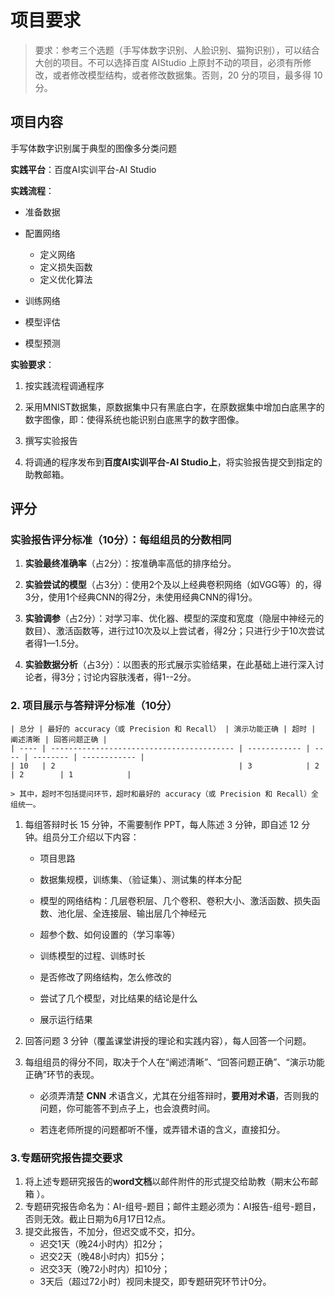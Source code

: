 # 项目要求

> 要求：参考三个选题（手写体数字识别、人脸识别、猫狗识别），可以结合大创的项目。不可以选择百度 AIStudio 上原封不动的项目，必须有所修改，或者修改模型结构，或者修改数据集。否则，20 分的项目，最多得 10 分。

## 项目内容

手写体数字识别属于典型的图像多分类问题

**实践平台**：百度AI实训平台-AI Studio

**实践流程**：

- 准备数据

- 配置网络
  - 定义网络
  - 定义损失函数
  - 定义优化算法
- 训练网络
- 模型评估
- 模型预测

**实验要求**：

1. 按实践流程调通程序

2. 采用MNIST数据集，原数据集中只有黑底白字，在原数据集中增加白底黑字的数字图像，即：使得系统也能识别白底黑字的数字图像。

3. 撰写实验报告

4. 将调通的程序发布到**百度AI实训平台-AI Studio上**，将实验报告提交到指定的助教邮箱。

## 评分

### 实验报告评分标准（10分）：每组组员的分数相同

1. **实验最终准确率**（占2分）：按准确率高低的排序给分。

2. **实验尝试的模型**（占3分）：使用2个及以上经典卷积网络（如VGG等）的，得3分，使用1个经典CNN的得2分，未使用经典CNN的得1分。

3. **实验调参**（占2分）：对学习率、优化器、模型的深度和宽度（隐层中神经元的数目）、激活函数等，进行过10次及以上尝试者，得2分；只进行少于10次尝试者得1—1.5分。

4. **实验数据分析**（占3分）：以图表的形式展示实验结果，在此基础上进行深入讨论者，得3分；讨论内容肤浅者，得1--2分。

### 2. 项目展示与答辩评分标准（10分）

    | 总分 | 最好的 accuracy（或 Precision 和 Recall） | 演示功能正确 | 超时 | 阐述清晰 | 回答问题正确 |
    | ---- | ----------------------------------------- | ------------ | ---- | -------- | ------------ |
    | 10   | 2                                         | 3            | 2    | 2        | 1            |
    
    > 其中，超时不包括提问环节，超时和最好的 accuracy（或 Precision 和 Recall）全组统一。

1. 每组答辩时长 15 分钟，不需要制作 PPT，每人陈述 3 分钟，即自述 12 分钟。组员分工介绍以下内容：

   - 项目思路

   - 数据集规模，训练集、（验证集）、测试集的样本分配

   - 模型的网络结构：几层卷积层、几个卷积、卷积大小、激活函数、损失函数、池化层、全连接层、输出层几个神经元
   - 超参个数、如何设置的（学习率等）
   - 训练模型的过程、训练时长
   - 是否修改了网络结构，怎么修改的
   - 尝试了几个模型，对比结果的结论是什么
   - 展示运行结果

2. 回答问题 3 分钟（覆盖课堂讲授的理论和实践内容），每人回答一个问题。

3. 每组组员的得分不同，取决于个人在“阐述清晰”、“回答问题正确”、“演示功能正确”环节的表现。
	
	- 必须弄清楚 **CNN** 术语含义，尤其在分组答辩时，**要用对术语**，否则我的问题，你可能答不到点子上，也会浪费时间。
	
	- 若连老师所提的问题都听不懂，或弄错术语的含义，直接扣分。

### 3.专题研究报告提交要求

1. 将上述专题研究报告的**word文档**以邮件附件的形式提交给助教（期末公布邮箱 ）。
2. 专题研究报告命名为：AI-组号-题目；邮件主题必须为：AI报告-组号-题目，否则无效。截止日期为6月17日12点。
3. 提交此报告，不加分，但迟交或不交，扣分。
   - 迟交1天（晚24小时内）扣2分；
   - 迟交2天（晚48小时内）扣5分；
   - 迟交3天（晚72小时内）扣10分；
   - 3天后（超过72小时）视同未提交，即专题研究环节计0分。
